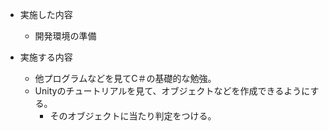 * 実施した内容
  * 開発環境の準備

* 実施する内容
  * 他プログラムなどを見てC＃の基礎的な勉強。
  * Unityのチュートリアルを見て、オブジェクトなどを作成できるようにする。
    * そのオブジェクトに当たり判定をつける。
